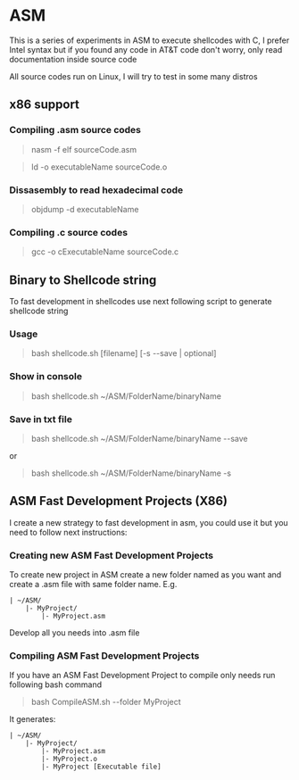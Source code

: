 # ASM

This is a series of experiments in ASM to execute shellcodes with C, I prefer Intel syntax but if you found any code in AT&T code don't worry, only read documentation inside source code

All source codes run on Linux, I will try to test in some many distros

## x86 support

### Compiling .asm source codes

> nasm -f elf sourceCode.asm

> ld -o executableName sourceCode.o

### Dissasembly to read hexadecimal code

> objdump -d executableName

### Compiling .c source codes

> gcc -o cExecutableName sourceCode.c

## Binary to Shellcode string

To fast development in shellcodes use next following script to generate shellcode string

### Usage

> bash shellcode.sh [filename] [-s --save | optional]

### Show in console

> bash shellcode.sh ~/ASM/FolderName/binaryName

### Save in txt file

> bash shellcode.sh ~/ASM/FolderName/binaryName --save

or

> bash shellcode.sh ~/ASM/FolderName/binaryName -s

## ASM Fast Development Projects (X86)

I create a new strategy to fast development in asm, you could use it but you need to follow next instructions:

### Creating new ASM Fast Development Projects

To create new project in ASM create a new folder named as you want and create a .asm file with same folder name. E.g.

    | ~/ASM/
        |- MyProject/
            |- MyProject.asm

Develop all you needs into .asm file

### Compiling ASM Fast Development Projects

If you have an ASM Fast Development Project to compile only needs run following bash command

> bash CompileASM.sh --folder MyProject

It generates:

    | ~/ASM/
        |- MyProject/
            |- MyProject.asm
            |- MyProject.o
            |- MyProject [Executable file]